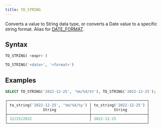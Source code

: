 ```yaml
---
title: TO_STRING
---
```


Converts a value to String data type, or converts a Date value to a specific string format. Alias for [DATE_FORMAT](/sql/sql-functions/datetime-functions/date-format).

## Syntax

```sql
TO_STRING( <expr> )

TO_STRING('<date>', '<format>')
```

## Examples

```sql
SELECT TO_STRING('2022-12-25', '%m/%d/%Y'), TO_STRING('2022-12-25');

┌───────────────────────────────────────────────────────────────┐
│ to_string('2022-12-25', '%m/%d/%y') │ to_string('2022-12-25') │
│                String               │          String         │
├─────────────────────────────────────┼─────────────────────────┤
│ 12/25/2022                          │ 2022-12-25              │
└───────────────────────────────────────────────────────────────┘
```